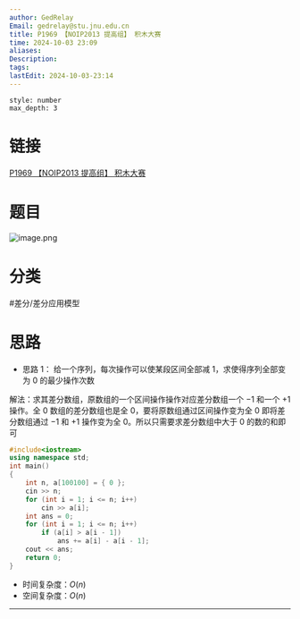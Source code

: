 ```yaml
---
author: GedRelay
Email: gedrelay@stu.jnu.edu.cn
title: P1969 【NOIP2013 提高组】 积木大赛
time: 2024-10-03 23:09
aliases: 
Description: 
tags: 
lastEdit: 2024-10-03-23:14
---
```


```toc
style: number
max_depth: 3
```

# 链接
[P1969 【NOIP2013 提高组】 积木大赛](https://www.luogu.com.cn/problem/P1969) 

# 题目
![image.png](https://ged-pic-bed.oss-cn-guangzhou.aliyuncs.com/img/202410032309526.png)


# 分类
#差分/差分应用模型 

# 思路
- 思路 1：
给一个序列，每次操作可以使某段区间全部减 ${1 }$，求使得序列全部变为 $0$ 的最少操作次数

解法：求其差分数组，原数组的一个区间操作操作对应差分数组一个 $-1$ 和一个 $+1$ 操作。全 $0$ 数组的差分数组也是全 $0$，要将原数组通过区间操作变为全 $0$ 即将差分数组通过 $-1$ 和 $+1$ 操作变为全 $0$。所以只需要求差分数组中大于 $0$ 的数的和即可

```cpp
#include<iostream>
using namespace std;
int main() 
{
	int n, a[100100] = { 0 };
	cin >> n;
	for (int i = 1; i <= n; i++)
		cin >> a[i];
	int ans = 0;
	for (int i = 1; i <= n; i++)
		if (a[i] > a[i - 1])
			ans += a[i] - a[i - 1];
	cout << ans;
	return 0;
}
```


- 时间复杂度：${O\left( n \right)  }$ 
- 空间复杂度：${O\left( n \right)  }$ 


---

